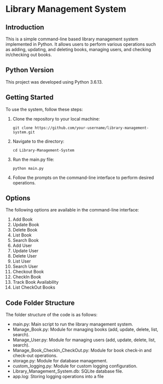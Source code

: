 # Library Management System

## Introduction
This is a simple command-line based library management system implemented in Python. It allows users to perform various operations such as adding, updating, and deleting books, managing users, and checking in/checking out books.

## Python Version
This project was developed using Python 3.6.13.

## Getting Started
To use the system, follow these steps:
1. Clone the repository to your local machine:
    ```
    git clone https://github.com/your-username/library-management-system.git
    ```
2. Navigate to the directory:
    ```
    cd Library-Management-System
    ```
3. Run the main.py file:
    ```
    python main.py
    ```
4. Follow the prompts on the command-line interface to perform desired operations.

## Options
The following options are available in the command-line interface:
1. Add Book
2. Update Book
3. Delete Book
4. List Book
5. Search Book
6. Add User
7. Update User
8. Delete User
9. List User
10. Search User
11. Checkout Book
12. CheckIn Book
13. Track Book Availability
14. List CheckOut Books

## Code Folder Structure
The folder structure of the code is as follows:
- main.py: Main script to run the library management system.
- Manage_Book.py: Module for managing books (add, update, delete, list, search).
- Manage_User.py: Module for managing users (add, update, delete, list, search).
- Manage_Book_CheckIn_CheckOut.py: Module for book check-in and check-out operations.
- storage.py: Module for database management.
- custom_logging.py: Module for custom logging configuration.
- Library_Management_System.db: SQLite database file.
- app.log: Storing logging operations into a file
